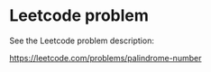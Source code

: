# Leetcode problem

See the Leetcode problem description: 

https://leetcode.com/problems/palindrome-number
